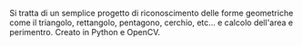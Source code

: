 Si tratta di un semplice progetto di riconoscimento delle forme geometriche 
come il triangolo, rettangolo, pentagono, cerchio, etc... e calcolo dell'area e perimentro. 
Creato in Python e OpenCV.
